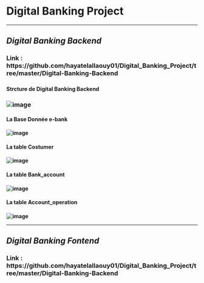 #     Digital Banking  Project
---------------------------------------
<h2> <b><i>Digital Banking Backend </i> </b></h2>
 
<h3> Link : https://github.com/hayatelallaouy01/Digital_Banking_Project/tree/master/Digital-Banking-Backend <h3/>
<h4> Strcture de Digital Banking Backend  <h3/>
 
  ![image](https://github.com/hayatelallaouy01/Digital_Banking_Project/assets/123452386/47e292ca-f76b-4595-b830-a0b0d73d3700)
            
<h4> La Base Donnée e-bank <h4/>
 
![image](https://github.com/hayatelallaouy01/Digital_Banking_Project/assets/123452386/c32de4e2-90c7-44a1-8039-b60bb15d95c4)

<h4> La table Costumer <h4/>
 
![image](https://github.com/hayatelallaouy01/Digital_Banking_Project/assets/123452386/f1713480-fcb3-42b8-8bff-e2b2d9fc8479)

<h4> La table Bank_account <h4/>

![image](https://github.com/hayatelallaouy01/Digital_Banking_Project/assets/123452386/a695dcc3-de7a-4370-9707-73824cfd13cc)

<h4> La table Account_operation <h4/>


![image](https://github.com/hayatelallaouy01/Digital_Banking_Project/assets/123452386/c4445f71-aee1-47aa-b06b-17d09c40c53e)


----------------------- 

<h2> <b><i>Digital Banking Fontend </i> </b></h2>

<h3> Link : https://github.com/hayatelallaouy01/Digital_Banking_Project/tree/master/Digital-Banking-Backend <h3/>
